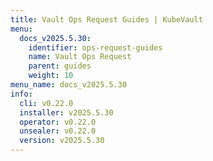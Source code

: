 ```yaml
---
title: Vault Ops Request Guides | KubeVault
menu:
  docs_v2025.5.30:
    identifier: ops-request-guides
    name: Vault Ops Request
    parent: guides
    weight: 10
menu_name: docs_v2025.5.30
info:
  cli: v0.22.0
  installer: v2025.5.30
  operator: v0.22.0
  unsealer: v0.22.0
  version: v2025.5.30
---
```


